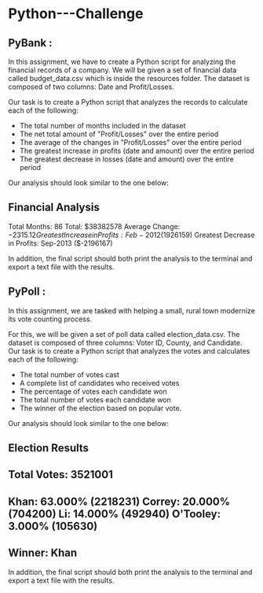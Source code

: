 # Python---Challenge

## PyBank :

In this assignment, we have to create a Python script for analyzing the financial records of a company. We will be given a set of financial data called budget_data.csv which is inside the resources folder. The dataset is composed of two columns: Date and Profit/Losses.

Our task is to create a Python script that analyzes the records to calculate each of the following:

* The total number of months included in the dataset
* The net total amount of "Profit/Losses" over the entire period
* The average of the changes in "Profit/Losses" over the entire period
* The greatest increase in profits (date and amount) over the entire period
* The greatest decrease in losses (date and amount) over the entire period


Our analysis should look similar to the one below:

Financial Analysis
----------------------------
Total Months: 86
Total: $38382578
Average  Change: $-2315.12
Greatest Increase in Profits: Feb-2012 ($1926159)
Greatest Decrease in Profits: Sep-2013 ($-2196167)


In addition, the final script should both print the analysis to the terminal and export a text file with the results.



## PyPoll :

In this assignment, we are tasked with helping a small, rural town modernize its vote counting process.

For this, we will be given a set of poll data called election_data.csv. The dataset is composed of three columns: Voter ID, County, and Candidate. Our task is to create a Python script that analyzes the votes and calculates each of the following:

* The total number of votes cast
* A complete list of candidates who received votes
* The percentage of votes each candidate won
* The total number of votes each candidate won
* The winner of the election based on popular vote.


Our analysis should look similar to the one below:

Election Results
-------------------------
Total Votes: 3521001
-------------------------
Khan: 63.000% (2218231)
Correy: 20.000% (704200)
Li: 14.000% (492940)
O'Tooley: 3.000% (105630)
-------------------------
Winner: Khan
-------------------------

In addition, the final script should both print the analysis to the terminal and export a text file with the results.
